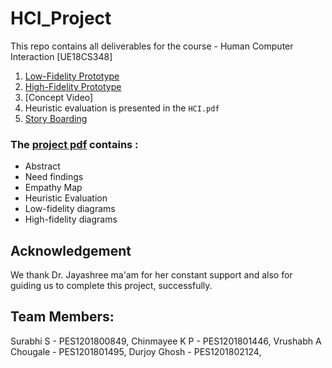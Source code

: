 # HCI_Project
This repo contains all deliverables for the course - Human Computer Interaction [UE18CS348]

1. [Low-Fidelity Prototype](./Low_Fidelity_Prototype)
2. [High-Fidelity Prototype](./High_Fidelity_Prototype)
3. [Concept Video]
4. Heuristic evaluation is presented in the ```HCI.pdf```
5. [Story Boarding](./Low_Fidelity_Prototype)


### The [project pdf](./HCI_project_PPT.pdf) contains :
- Abstract
- Need findings
- Empathy Map
- Heuristic Evaluation
- Low-fidelity diagrams
- High-fidelity diagrams


## Acknowledgement
We thank Dr. Jayashree ma'am for her constant support and also for guiding us to complete this project, successfully.

## Team Members:
Surabhi S            - PES1201800849,
Chinmayee K P        - PES1201801446,
Vrushabh A Chougale  - PES1201801495,
Durjoy Ghosh         - PES1201802124,
